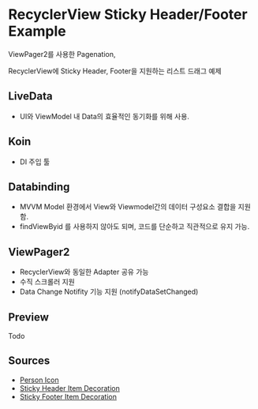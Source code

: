# RecyclerView Sticky Header/Footer Example



ViewPager2를 사용한 Pagenation,

RecyclerView에 Sticky Header, Footer을 지원하는 리스트 드래그 예제





## LiveData

-  UI와 ViewModel 내 Data의 효율적인 동기화를 위해 사용.





## Koin

- DI 주입 툴






## Databinding

- MVVM Model 환경에서 View와 Viewmodel간의 데이터 구성요소 결합을 지원함.
- findViewByid 를 사용하지 않아도 되며, 코드를 단순하고 직관적으로 유지 가능.





## ViewPager2 

- RecyclerView와 동일한 Adapter 공유 가능
- 수직 스크롤러 지원
- Data Change Notifity 기능 지원 (notifyDataSetChanged)





## Preview

Todo





## Sources

- [Person Icon](https://icons8.com/icons/set/person)
- [Sticky Header Item Decoration](https://github.com/zendesk/zopim-sticky-headers-recyclerview/blob/master/sample/src/main/java/com/timehop/stickyheadersrecyclerview/sample/DividerDecoration.java)
- [Sticky Footer Item Decoration](https://stackoverflow.com/questions/33890709/how-implement-sticky-footer-in-recyclerview)